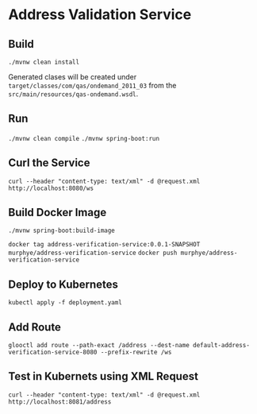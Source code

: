 # Address Validation Service

## Build

`./mvnw clean install`

Generated clases will be created under `target/classes/com/qas/ondemand_2011_03` from the `src/main/resources/qas-ondemand.wsdl`.

## Run
`./mvnw clean compile`
`./mvnw spring-boot:run`

## Curl the Service
`curl --header "content-type: text/xml" -d @request.xml http://localhost:8080/ws`

## Build Docker Image
`./mvnw spring-boot:build-image`

`docker tag address-verification-service:0.0.1-SNAPSHOT murphye/address-verification-service`
`docker push murphye/address-verification-service`

## Deploy to Kubernetes
`kubectl apply -f deployment.yaml`

## Add Route
`glooctl add route --path-exact /address --dest-name default-address-verification-service-8080 --prefix-rewrite /ws`

## Test in Kubernets using XML Request
`curl --header "content-type: text/xml" -d @request.xml http://localhost:8081/address`


